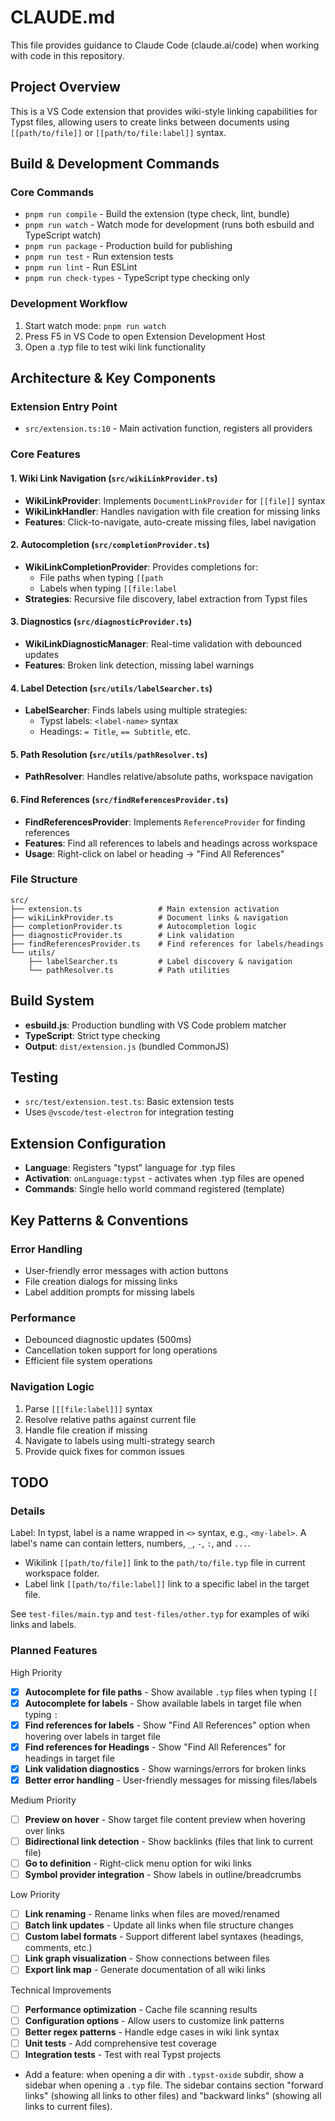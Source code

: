 # CLAUDE.md

This file provides guidance to Claude Code (claude.ai/code) when working with code in this repository.

## Project Overview

This is a VS Code extension that provides wiki-style linking capabilities for Typst files, allowing users to create links between documents using `[[path/to/file]]` or `[[path/to/file:label]]` syntax.

## Build & Development Commands

### Core Commands

- `pnpm run compile` - Build the extension (type check, lint, bundle)
- `pnpm run watch` - Watch mode for development (runs both esbuild and TypeScript watch)
- `pnpm run package` - Production build for publishing
- `pnpm run test` - Run extension tests
- `pnpm run lint` - Run ESLint
- `pnpm run check-types` - TypeScript type checking only

### Development Workflow

1. Start watch mode: `pnpm run watch`
2. Press F5 in VS Code to open Extension Development Host
3. Open a .typ file to test wiki link functionality

## Architecture & Key Components

### Extension Entry Point

- `src/extension.ts:10` - Main activation function, registers all providers

### Core Features

#### 1. Wiki Link Navigation (`src/wikiLinkProvider.ts`)

- **WikiLinkProvider**: Implements `DocumentLinkProvider` for `[[file]]` syntax
- **WikiLinkHandler**: Handles navigation with file creation for missing links
- **Features**: Click-to-navigate, auto-create missing files, label navigation

#### 2. Autocompletion (`src/completionProvider.ts`)

- **WikiLinkCompletionProvider**: Provides completions for:
  - File paths when typing `[[path`
  - Labels when typing `[[file:label`
- **Strategies**: Recursive file discovery, label extraction from Typst files

#### 3. Diagnostics (`src/diagnosticProvider.ts`)

- **WikiLinkDiagnosticManager**: Real-time validation with debounced updates
- **Features**: Broken link detection, missing label warnings

#### 4. Label Detection (`src/utils/labelSearcher.ts`)

- **LabelSearcher**: Finds labels using multiple strategies:
  - Typst labels: `<label-name>` syntax
  - Headings: `= Title`, `== Subtitle`, etc.

#### 5. Path Resolution (`src/utils/pathResolver.ts`)

- **PathResolver**: Handles relative/absolute paths, workspace navigation

#### 6. Find References (`src/findReferencesProvider.ts`)

- **FindReferencesProvider**: Implements `ReferenceProvider` for finding references
- **Features**: Find all references to labels and headings across workspace
- **Usage**: Right-click on label or heading → "Find All References"

### File Structure

```
src/
├── extension.ts                 # Main extension activation
├── wikiLinkProvider.ts          # Document links & navigation
├── completionProvider.ts        # Autocompletion logic
├── diagnosticProvider.ts        # Link validation
├── findReferencesProvider.ts    # Find references for labels/headings
└── utils/
    ├── labelSearcher.ts         # Label discovery & navigation
    └── pathResolver.ts          # Path utilities
```

## Build System

- **esbuild.js**: Production bundling with VS Code problem matcher
- **TypeScript**: Strict type checking
- **Output**: `dist/extension.js` (bundled CommonJS)

## Testing

- `src/test/extension.test.ts`: Basic extension tests
- Uses `@vscode/test-electron` for integration testing

## Extension Configuration

- **Language**: Registers "typst" language for .typ files
- **Activation**: `onLanguage:typst` - activates when .typ files are opened
- **Commands**: Single hello world command registered (template)

## Key Patterns & Conventions

### Error Handling

- User-friendly error messages with action buttons
- File creation dialogs for missing links
- Label addition prompts for missing labels

### Performance

- Debounced diagnostic updates (500ms)
- Cancellation token support for long operations
- Efficient file system operations

### Navigation Logic

1. Parse `[[[file:label]]]` syntax
2. Resolve relative paths against current file
3. Handle file creation if missing
4. Navigate to labels using multi-strategy search
5. Provide quick fixes for common issues

## TODO

### Details

Label: In typst, label is a name wrapped in `<>` syntax, e.g., `<my-label>`. A label's name can contain letters, numbers, `_`, `-`, `:`, and `...`.

- Wikilink `[[path/to/file]]` link to the `path/to/file.typ` file in current workspace folder.
- Label link `[[path/to/file:label]]` link to a specific label in the target file.

See `test-files/main.typ` and `test-files/other.typ` for examples of wiki links and labels.

### Planned Features

High Priority

- [x] **Autocomplete for file paths** - Show available `.typ` files when typing `[[`
- [x] **Autocomplete for labels** - Show available labels in target file when typing `:`
- [x] **Find references for labels** - Show "Find All References" option when hovering over labels in target file
- [x] **Find references for Headings** - Show "Find All References" for headings in target file
- [x] **Link validation diagnostics** - Show warnings/errors for broken links
- [x] **Better error handling** - User-friendly messages for missing files/labels

Medium Priority

- [ ] **Preview on hover** - Show target file content preview when hovering over links
- [ ] **Bidirectional link detection** - Show backlinks (files that link to current file)
- [ ] **Go to definition** - Right-click menu option for wiki links
- [ ] **Symbol provider integration** - Show labels in outline/breadcrumbs

Low Priority

- [ ] **Link renaming** - Rename links when files are moved/renamed
- [ ] **Batch link updates** - Update all links when file structure changes
- [ ] **Custom label formats** - Support different label syntaxes (headings, comments, etc.)
- [ ] **Link graph visualization** - Show connections between files
- [ ] **Export link map** - Generate documentation of all wiki links

Technical Improvements

- [ ] **Performance optimization** - Cache file scanning results
- [ ] **Configuration options** - Allow users to customize link patterns
- [ ] **Better regex patterns** - Handle edge cases in wiki link syntax
- [ ] **Unit tests** - Add comprehensive test coverage
- [ ] **Integration tests** - Test with real Typst projects

- Add a feature: when opening a dir with `.typst-oxide` subdir, show a sidebar when opening a `.typ` file. The sidebar contains section "forward links" (showing all links to other files) and "backward links" (showing all links to current files).
